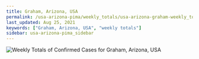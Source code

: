 ```yaml
---
title: Graham, Arizona, USA
permalink: /usa-arizona-pima/weekly_totals/usa-arizona-graham-weekly_totals.html
last_updated: Aug 25, 2021
keywords: ["Graham, Arizona, USA", "weekly totals"]
sidebar: usa-arizona-pima_sidebar
---
```


![Weekly Totals of Confirmed Cases for Graham, Arizona, USA](/covid_tracker/images/graphs/usa-arizona-graham-weekly_totals_graph.png)

